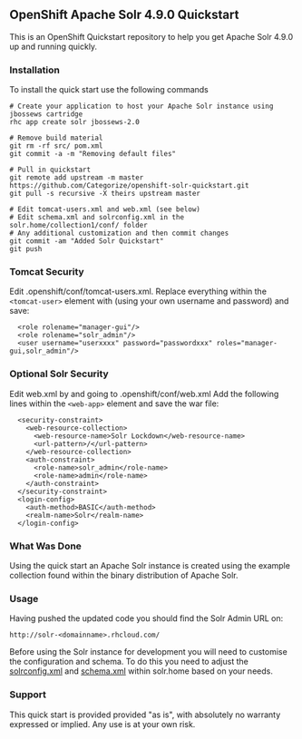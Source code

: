 ## OpenShift Apache Solr 4.9.0 Quickstart

This is an OpenShift Quickstart repository to help you get Apache Solr 4.9.0 up and running quickly.

### Installation

To install the quick start use the following commands

    # Create your application to host your Apache Solr instance using jbossews cartridge
    rhc app create solr jbossews-2.0
    
    # Remove build material
    git rm -rf src/ pom.xml
    git commit -a -m "Removing default files"
    
    # Pull in quickstart
    git remote add upstream -m master https://github.com/Categorize/openshift-solr-quickstart.git
    git pull -s recursive -X theirs upstream master
    
    # Edit tomcat-users.xml and web.xml (see below)
    # Edit schema.xml and solrconfig.xml in the solr.home/collection1/conf/ folder
    # Any additional customization and then commit changes
    git commit -am "Added Solr Quickstart"
    git push

### Tomcat Security
Edit .openshift/conf/tomcat-users.xml. Replace everything within the ``` <tomcat-user>``` element with (using your own username and password) and save:

```
  <role rolename="manager-gui"/>
  <role rolename="solr_admin"/>
  <user username="userxxxx" password="passwordxxx" roles="manager-gui,solr_admin"/>
```
### Optional Solr Security
Edit web.xml by and going to .openshift/conf/web.xml
Add the following lines within the ```<web-app>``` element and save the war file:

```
  <security-constraint>
    <web-resource-collection>
      <web-resource-name>Solr Lockdown</web-resource-name>
      <url-pattern>/</url-pattern>
    </web-resource-collection>
    <auth-constraint>
      <role-name>solr_admin</role-name>
      <role-name>admin</role-name>
    </auth-constraint>
  </security-constraint>
  <login-config>
    <auth-method>BASIC</auth-method>
    <realm-name>Solr</realm-name>
  </login-config> 
```
### What Was Done

Using the quick start an Apache Solr instance is created using the example collection found within the binary distribution of Apache Solr.

### Usage

Having pushed the updated code you should find the Solr Admin URL on:

    http://solr-<domainname>.rhcloud.com/

Before using the Solr instance for development you will need to customise the configuration and schema. To do this you need to adjust the [solrconfig.xml](http://wiki.apache.org/solr/SolrConfigXml) and [schema.xml](http://wiki.apache.org/solr/SchemaXml) within solr.home based on your needs.

### Support

This quick start is provided provided "as is", with absolutely no warranty expressed or implied. Any use is at your own risk.

